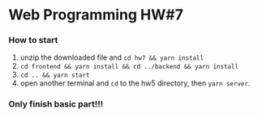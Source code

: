 # Web Programming HW#7
### How to start
1. unzip the downloaded file and ```cd hw7 && yarn install```
2. ```cd frontend && yarn install && cd ../backend && yarn install```
3. ```cd .. && yarn start```
4. open another terminal and ```cd``` to the hw5 directory, then ```yarn server```.

### Only finish basic part!!!